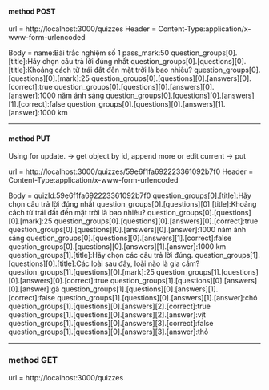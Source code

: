 
#### method POST
url = http://localhost:3000/quizzes
Header =
Content-Type:application/x-www-form-urlencoded

Body =
name:Bài trắc nghiệm số 1
pass_mark:50
question_groups[0].[title]:Hãy chọn câu trả lời đúng nhất
question_groups[0].[questions][0].[title]:Khoảng cách từ trái đất đến mặt trời là bao nhiêu?
question_groups[0].[questions][0].[mark]:25
question_groups[0].[questions][0].[answers][0].[correct]:true
question_groups[0].[questions][0].[answers][0].[answer]:1000 năm ánh sáng
question_groups[0].[questions][0].[answers][1].[correct]:false
question_groups[0].[questions][0].[answers][1].[answer]:1000 km

---

#### method PUT
Using for update. -> get object by id, append more or edit current -> put

url = http://localhost:3000/quizzes/59e6f1fa692223361092b7f0
Header =
Content-Type:application/x-www-form-urlencoded

Body =
quizId:59e6f1fa692223361092b7f0
question_groups[0].[title]:Hãy chọn câu trả lời đúng nhất
question_groups[0].[questions][0].[title]:Khoảng cách từ trái đất đến mặt trời là bao nhiêu?
question_groups[0].[questions][0].[mark]:25
question_groups[0].[questions][0].[answers][0].[correct]:true
question_groups[0].[questions][0].[answers][0].[answer]:1000 năm ánh sáng
question_groups[0].[questions][0].[answers][1].[correct]:false
question_groups[0].[questions][0].[answers][1].[answer]:1000 km
question_groups[1].[title]:Hãy chọn các câu trả lời đúng.
question_groups[1].[questions][0].[title]:Các loài sau đây, loài nào là gia cầm?
question_groups[1].[questions][0].[mark]:25
question_groups[1].[questions][0].[answers][0].[correct]:true
question_groups[1].[questions][0].[answers][0].[answer]:gà
question_groups[1].[questions][0].[answers][1].[correct]:false
question_groups[1].[questions][0].[answers][1].[answer]:chó
question_groups[1].[questions][0].[answers][2].[correct]:true
question_groups[1].[questions][0].[answers][2].[answer]:vịt
question_groups[1].[questions][0].[answers][3].[correct]:false
question_groups[1].[questions][0].[answers][3].[answer]:thỏ

---
### method GET
url = http://localhost:3000/quizzes
